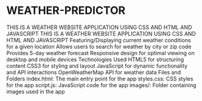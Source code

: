 # WEATHER-PREDICTOR
THIS IS A WEATHER WEBSITE APPLICATION USING CSS AND HTML AND JAVASCRIPT
THIS IS A WEATHER WEBSITE APPLICATION USING CSS AND HTML AND JAVASCRIPT Featuring/Displaying current weather conditions for a given location Allows users to search for weather by city or zip code Provides 5-day weather forecast Responsive design for optimal viewing on desktop and mobile devices Technologies Used HTML5 for structuring content CSS3 for styling and layout JavaScript for dynamic functionality and API interactions OpenWeatherMap API for weather data Files and Folders index.html: The main entry point for the app styles.css: CSS styles for the app script.js: JavaScript code for the app images/: Folder containing images used in the app
